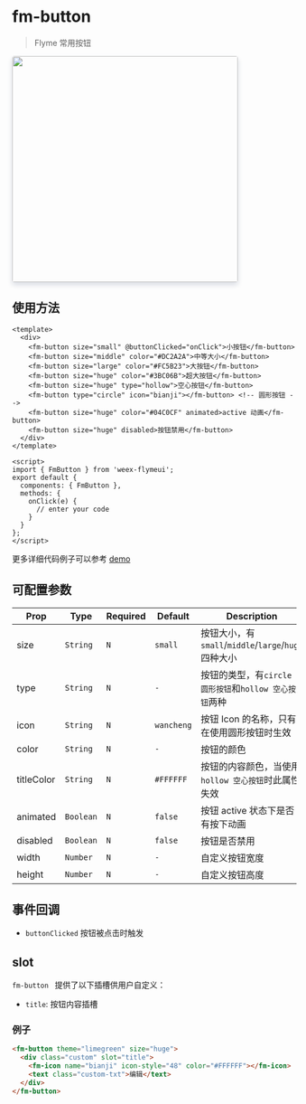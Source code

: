 # fm-button

> Flyme 常用按钮

<img src="http://baas.dfs.flyme.cn/group4/M03/8E/66/CgOUYFqowNiABMNzAAFlre5uGR8199.png" width=400 style="box-shadow: 0 5px 10px 0 #d9dce3;    border-radius: 4px;" />

## 使用方法
```vue
<template>
  <div>
    <fm-button size="small" @buttonClicked="onClick">小按钮</fm-button>
    <fm-button size="middle" color="#DC2A2A">中等大小</fm-button>
    <fm-button size="large" color="#FC5B23">大按钮</fm-button>
    <fm-button size="huge" color="#3BC06B">超大按钮</fm-button>
    <fm-button size="huge" type="hollow">空心按钮</fm-button>
    <fm-button type="circle" icon="bianji"></fm-button> <!-- 圆形按钮 -->
    <fm-button size="huge" color="#04C0CF" animated>active 动画</fm-button>
    <fm-button size="huge" disabled>按钮禁用</fm-button>
  </div>
</template>

<script>
import { FmButton } from 'weex-flymeui';
export default {
  components: { FmButton },
  methods: {
    onClick(e) {
      // enter your code
    }
  }
};
</script>
```

更多详细代码例子可以参考 [demo](https://github.com/FlymeApps/weex-flymeui/blob/master/example/component/button/index.vue)

## 可配置参数
| Prop | Type | Required | Default | Description |
|-------------|------------|--------|-----|-----|
| size | `String` |`N`| `small` | 按钮大小，有 `small`/`middle`/`large`/`huge` 四种大小 |
| type | `String` |`N`| `-` | 按钮的类型，有`circle 圆形按钮`和`hollow 空心按钮`两种 |
| icon | `String` |`N`| `wancheng` | 按钮 Icon 的名称，只有在使用圆形按钮时生效 |
| color | `String` |`N`| `-` | 按钮的颜色 |
| titleColor | `String` |`N`| `#FFFFFF` | 按钮的内容颜色，当使用`hollow 空心按钮`时此属性失效 |
| animated | `Boolean` |`N`| `false` | 按钮 active 状态下是否有按下动画 |
| disabled | `Boolean` |`N`| `false` | 按钮是否禁用 |
| width | `Number` |`N`| `-` | 自定义按钮宽度 |
| height | `Number` |`N`| `-` | 自定义按钮高度 |

## 事件回调

- `buttonClicked` 按钮被点击时触发

## slot

`fm-button ` 提供了以下插槽供用户自定义：

  - `title`: 按钮内容插槽

### 例子
```html
<fm-button theme="limegreen" size="huge">
  <div class="custom" slot="title">
    <fm-icon name="bianji" icon-style="48" color="#FFFFFF"></fm-icon>
    <text class="custom-txt">编辑</text>
  </div>
</fm-button>
```
